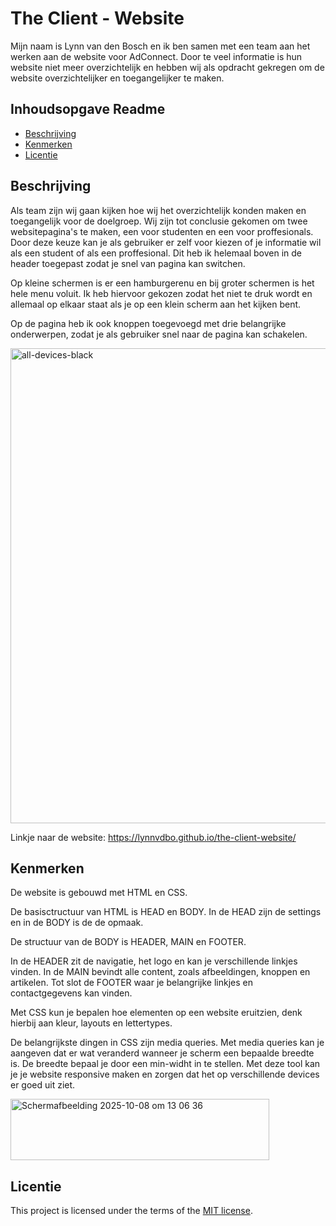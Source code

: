 # The Client - Website

Mijn naam is Lynn van den Bosch en ik ben samen met een team aan het werken aan de website voor AdConnect. Door te veel informatie is hun website niet meer overzichtelijk en hebben wij als opdracht gekregen om de website overzichtelijker en toegangelijker te maken.

## Inhoudsopgave Readme

  * [Beschrijving](#beschrijving)
  * [Kenmerken](#kenmerken)
  * [Licentie](#licentie)

## Beschrijving
Als team zijn wij gaan kijken hoe wij het overzichtelijk konden maken en toegangelijk voor de doelgroep. Wij zijn tot conclusie gekomen om twee websitepagina's te maken, een voor studenten en een voor proffesionals. Door deze keuze kan je als gebruiker er zelf voor kiezen of je informatie wil als een student of als een proffesional. Dit heb ik helemaal boven in de header toegepast zodat je snel van pagina kan switchen.

Op kleine schermen is er een hamburgerenu en bij groter schermen is het hele menu voluit. Ik heb hiervoor gekozen zodat het niet te druk wordt en allemaal op elkaar staat als je op een klein scherm aan het kijken bent. 

Op de pagina heb ik ook knoppen toegevoegd met drie belangrijke onderwerpen, zodat je als gebruiker snel naar de pagina kan schakelen.

<img width="1800" height="760" alt="all-devices-black" src="https://github.com/user-attachments/assets/5457b6ca-fbb8-41c8-ace0-7d915eeac64e" />

Linkje naar de website: https://lynnvdbo.github.io/the-client-website/

<!-- In de Beschrijving staat hoe je project er uit ziet, hoe het werkt en wat je er mee kan. -->
<!-- Voeg een mooie poster visual toe 📸 -->
<!-- Voeg een link toe naar Github Pages 🌐-->

## Kenmerken
De website is gebouwd met HTML en CSS.

De basisctructuur van HTML is HEAD en BODY. In de HEAD zijn de settings en in de BODY is de de opmaak.

De structuur van de BODY is HEADER, MAIN en FOOTER.

In de HEADER zit de navigatie, het logo en kan je verschillende linkjes vinden. In de MAIN bevindt alle content, zoals afbeeldingen, knoppen en artikelen. Tot slot de FOOTER waar je belangrijke linkjes en contactgegevens kan vinden.

Met CSS kun je bepalen hoe elementen op een website eruitzien, denk hierbij aan kleur, layouts en lettertypes. 

De belangrijkste dingen in CSS zijn media queries. Met media queries kan je aangeven dat er wat veranderd wanneer je scherm een bepaalde breedte is. De breedte bepaal je door een min-widht in te stellen. Met deze tool kan je je website responsive maken en zorgen dat het op verschillende devices er goed uit ziet.

<img width="414" height="98" alt="Scherm­afbeelding 2025-10-08 om 13 06 36" src="https://github.com/user-attachments/assets/2c047f55-bfc5-48e0-8323-6954efefdf30" />


<!-- Bij Kenmerken staat welke technieken zijn gebruikt en hoe. Wat is de HTML structuur? Wat zijn de belangrijkste dingen in CSS? Wat is er met Javascript gedaan en hoe? Misschien heb je een framwork of library gebruikt? -->


## Licentie

This project is licensed under the terms of the [MIT license](./LICENSE).
